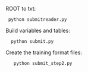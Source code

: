 ROOT to txt:

     python submitreader.py

Build variables and tables:

      python submit.py

Create the training format files:

       python submit_step2.py